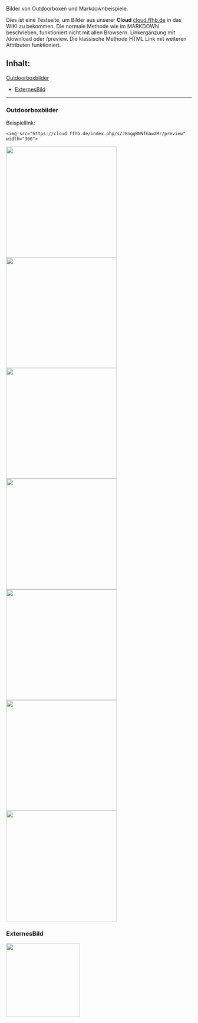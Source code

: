 

Bilder von Outdoorboxen und Markdownbeispiele.

Dies ist eine Testseite, um Bilder aus unserer **Cloud** [cloud.ffhb.de](cloud.ffhb.de) in das WIKI zu bekommen. Die normale Methode wie im MARKDOWN beschrieben, funktioniert nicht mit allen Browsern. Linkergänzung mit /download oder /preview.
Die klassische Methode HTML Link mit weiteren Attributen funktioniert.

## Inhalt:

[Outdoorboxbilder](#inhalt_outdoorboxbilder)

- [ExternesBild](#inhalt_externesbild)

----

### Outdoorboxbilder


Beispiellink:
~~~
<img src="https://cloud.ffhb.de/index.php/s/J8nggBNNfGawzMr/preview" width="300">
~~~

<img src="https://cloud.ffhb.de/index.php/s/J8nggBNNfGawzMr/preview" width="300">
<img src="https://cloud.ffhb.de/index.php/s/PzcfemXKEX2BqD9/preview" width="300">

<img src="https://cloud.ffhb.de/index.php/s/cWiZTTb2k3KoejJ/preview" width="300">
<img src="https://cloud.ffhb.de/index.php/s/KW8EW2jpc5k2tAb/preview" width="300">

<img src="https://cloud.ffhb.de/index.php/s/WzFybT2jkNFkND5/preview" width="300">

<img src="https://cloud.ffhb.de/index.php/s/ZqyafdpgQtLbaAM/preview" width="300">
<img src="https://cloud.ffhb.de/index.php/s/sdqW6Arpf2mdE4y/preview" width="300">


### ExternesBild

<img src="https://radiobbsnextcloudpi4.spdns.de/index.php/s/xcxnZopZqYgXs78/preview" width="200">



